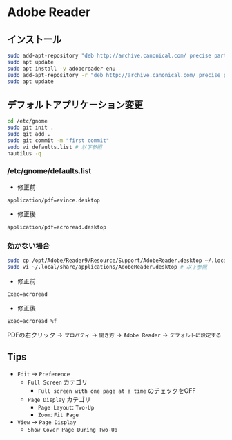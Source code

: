 # Adobe Reader
## インストール
```bash
sudo add-apt-repository "deb http://archive.canonical.com/ precise partner"
sudo apt update
sudo apt install -y adobereader-enu
sudo add-apt-repository -r "deb http://archive.canonical.com/ precise partner"
sudo apt update
```
## デフォルトアプリケーション変更
```bash
cd /etc/gnome
sudo git init .
sudo git add .
sudo git commit -m "first commit"
sudo vi defaults.list # 以下参照
nautilus -q
```
### /etc/gnome/defaults.list
* 修正前
```text
application/pdf=evince.desktop
```
* 修正後
```text
application/pdf=acroread.desktop
```
### 効かない場合
```bash
sudo cp /opt/Adobe/Reader9/Resource/Support/AdobeReader.desktop ~/.local/share/applications/
sudo vi ~/.local/share/applications/AdobeReader.desktop # 以下参照
```
* 修正前
```text
Exec=acroread
```
* 修正後
```text
Exec=acroread %f
```
PDFの右クリック -> `プロパティ` -> `開き方` -> `Adobe Reader` -> `デフォルトに設定する`

## Tips
* `Edit` -> `Preference`
  * `Full Screen` カテゴリ
    * `Full screen with one page at a time` のチェックをOFF
  * `Page Display` カテゴリ
    * `Page Layout`: `Two-Up`
    * `Zoom`: `Fit Page`
* `View` -> `Page Display`
  * `Show Cover Page During Two-Up`
